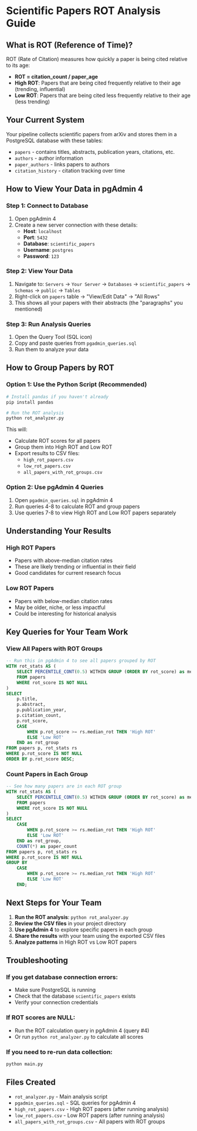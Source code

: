 # Scientific Papers ROT Analysis Guide

## What is ROT (Reference of Time)?

ROT (Rate of Citation) measures how quickly a paper is being cited relative to its age:
- **ROT = citation_count / paper_age**
- **High ROT**: Papers that are being cited frequently relative to their age (trending, influential)
- **Low ROT**: Papers that are being cited less frequently relative to their age (less trending)

## Your Current System

Your pipeline collects scientific papers from arXiv and stores them in a PostgreSQL database with these tables:
- `papers` - contains titles, abstracts, publication years, citations, etc.
- `authors` - author information
- `paper_authors` - links papers to authors
- `citation_history` - citation tracking over time

## How to View Your Data in pgAdmin 4

### Step 1: Connect to Database
1. Open pgAdmin 4
2. Create a new server connection with these details:
   - **Host**: `localhost`
   - **Port**: `5432`
   - **Database**: `scientific_papers`
   - **Username**: `postgres`
   - **Password**: `123`

### Step 2: View Your Data
1. Navigate to: `Servers` → `Your Server` → `Databases` → `scientific_papers` → `Schemas` → `public` → `Tables`
2. Right-click on `papers` table → "View/Edit Data" → "All Rows"
3. This shows all your papers with their abstracts (the "paragraphs" you mentioned)

### Step 3: Run Analysis Queries
1. Open the Query Tool (SQL icon)
2. Copy and paste queries from `pgadmin_queries.sql`
3. Run them to analyze your data

## How to Group Papers by ROT

### Option 1: Use the Python Script (Recommended)
```bash
# Install pandas if you haven't already
pip install pandas

# Run the ROT analysis
python rot_analyzer.py
```

This will:
- Calculate ROT scores for all papers
- Group them into High ROT and Low ROT
- Export results to CSV files:
  - `high_rot_papers.csv`
  - `low_rot_papers.csv`
  - `all_papers_with_rot_groups.csv`

### Option 2: Use pgAdmin 4 Queries
1. Open `pgadmin_queries.sql` in pgAdmin 4
2. Run queries 4-8 to calculate ROT and group papers
3. Use queries 7-8 to view High ROT and Low ROT papers separately

## Understanding Your Results

### High ROT Papers
- Papers with above-median citation rates
- These are likely trending or influential in their field
- Good candidates for current research focus

### Low ROT Papers
- Papers with below-median citation rates
- May be older, niche, or less impactful
- Could be interesting for historical analysis

## Key Queries for Your Team Work

### View All Papers with ROT Groups
```sql
-- Run this in pgAdmin 4 to see all papers grouped by ROT
WITH rot_stats AS (
    SELECT PERCENTILE_CONT(0.5) WITHIN GROUP (ORDER BY rot_score) as median_rot
    FROM papers 
    WHERE rot_score IS NOT NULL
)
SELECT 
    p.title,
    p.abstract,
    p.publication_year,
    p.citation_count,
    p.rot_score,
    CASE 
        WHEN p.rot_score >= rs.median_rot THEN 'High ROT'
        ELSE 'Low ROT'
    END as rot_group
FROM papers p, rot_stats rs
WHERE p.rot_score IS NOT NULL
ORDER BY p.rot_score DESC;
```

### Count Papers in Each Group
```sql
-- See how many papers are in each ROT group
WITH rot_stats AS (
    SELECT PERCENTILE_CONT(0.5) WITHIN GROUP (ORDER BY rot_score) as median_rot
    FROM papers 
    WHERE rot_score IS NOT NULL
)
SELECT 
    CASE 
        WHEN p.rot_score >= rs.median_rot THEN 'High ROT'
        ELSE 'Low ROT'
    END as rot_group,
    COUNT(*) as paper_count
FROM papers p, rot_stats rs
WHERE p.rot_score IS NOT NULL
GROUP BY 
    CASE 
        WHEN p.rot_score >= rs.median_rot THEN 'High ROT'
        ELSE 'Low ROT'
    END;
```

## Next Steps for Your Team

1. **Run the ROT analysis**: `python rot_analyzer.py`
2. **Review the CSV files** in your project directory
3. **Use pgAdmin 4** to explore specific papers in each group
4. **Share the results** with your team using the exported CSV files
5. **Analyze patterns** in High ROT vs Low ROT papers

## Troubleshooting

### If you get database connection errors:
- Make sure PostgreSQL is running
- Check that the database `scientific_papers` exists
- Verify your connection credentials

### If ROT scores are NULL:
- Run the ROT calculation query in pgAdmin 4 (query #4)
- Or run `python rot_analyzer.py` to calculate all scores

### If you need to re-run data collection:
```bash
python main.py
```

## Files Created

- `rot_analyzer.py` - Main analysis script
- `pgadmin_queries.sql` - SQL queries for pgAdmin 4
- `high_rot_papers.csv` - High ROT papers (after running analysis)
- `low_rot_papers.csv` - Low ROT papers (after running analysis)
- `all_papers_with_rot_groups.csv` - All papers with ROT groups 